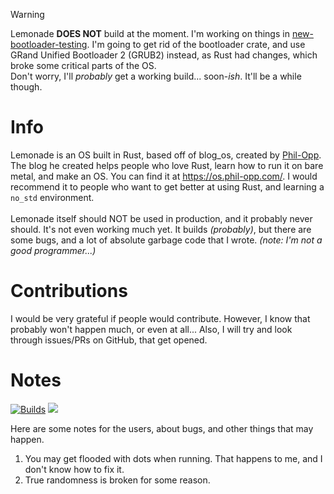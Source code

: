 >[!WARNING]
Lemonade **DOES NOT** build at the moment. I'm working on things in [new-bootloader-testing](https://github.com/SniverDaBest/lemonade/tree/new-bootloader-testing). I'm going to get rid of the bootloader crate, and use GRand Unified Bootloader 2 (GRUB2) instead, as Rust had changes, which broke some critical parts of the OS.\
Don't worry, I'll *probably* get a working build... soon-*ish*. It'll be a while though.

# Info
Lemonade is an OS built in Rust, based off of blog_os, created by [Phil-Opp](https://github.com/phil-opp/blog_os). The blog he created helps people who love Rust, learn how to run it on bare metal, and make an OS. You can find it at <https://os.phil-opp.com/>. I would recommend it to people who want to get better at using Rust, and learning a `no_std` environment.\
\
Lemonade itself should NOT be used in production, and it probably never should. It's not even working much yet. It builds *(probably)*, but there are some bugs, and a lot of absolute garbage code that I wrote. *(note: I'm not a good programmer...)*

# Contributions
I would be very grateful if people would contribute. However, I know that probably won't happen much, or even at all... Also, I will try and look through issues/PRs on GitHub, that get opened.

# Notes
[![Builds](https://github.com/SniverDaBest/lemonade/actions/workflows/rust.yml/badge.svg?branch=main)](https://github.com/SniverDaBest/lemonade/actions/workflows/rust.yml)
[![](https://tokei.rs/b1/github/SniverDaBest/lemonade)](https://github.com/SniverDaBest/lemonade)

Here are some notes for the users, about bugs, and other things that may happen.
1. You may get flooded with dots when running. That happens to me, and I don't know how to fix it.
2. True randomness is broken for some reason.
